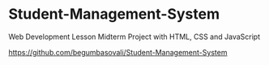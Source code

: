# Student-Management-System
Web Development Lesson Midterm Project with HTML, CSS and JavaScript

https://github.com/begumbasovali/Student-Management-System

